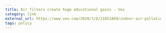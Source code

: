 ```yaml
---
title: Air filters create huge educational gains - Vox
category: link
external_url: https://www.vox.com/2020/1/8/21051869/indoor-air-pollution-student-achievement
tags: policy
---
```

